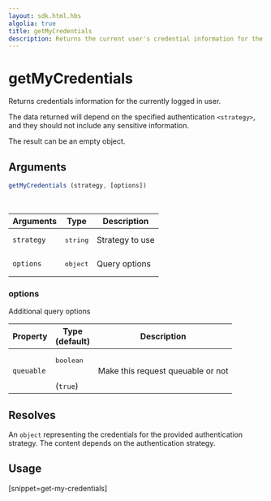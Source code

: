 ```yaml
---
layout: sdk.html.hbs
algolia: true
title: getMyCredentials
description: Returns the current user's credential information for the specified strategy.
---
```


# getMyCredentials

Returns credentials information for the currently logged in user.

The data returned will depend on the specified authentication `<strategy>`, and they should not include any sensitive information.

The result can be an empty object.

## Arguments

```javascript
getMyCredentials (strategy, [options])
```

<br/>

| Arguments    | Type    | Description
|--------------|---------|-------------
| `strategy` | <pre>string</pre> | Strategy to use
| `options` | <pre>object</pre> | Query options


### **options**

Additional query options

| Property     | Type<br/>(default)    | Description   |
| -------------- | --------- | ------------- |
|  `queuable`  |  <pre>boolean</pre> <br/>(`true`) |  Make this request queuable or not  |


## Resolves

An `object` representing the credentials for the provided authentication strategy.
The content depends on the authentication strategy.

## Usage

[snippet=get-my-credentials]

